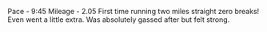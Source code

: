 Pace - 9:45
Mileage - 2.05
First time running two miles straight zero breaks! Even went a little extra. Was absolutely gassed after but felt strong.